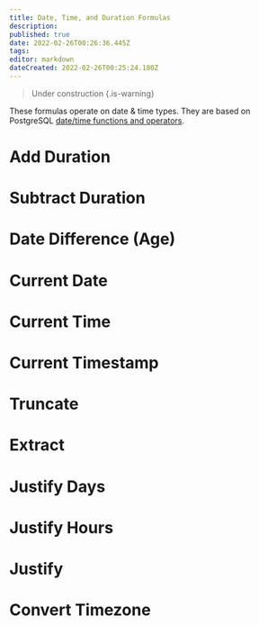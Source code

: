 ```yaml
---
title: Date, Time, and Duration Formulas
description: 
published: true
date: 2022-02-26T00:26:36.445Z
tags: 
editor: markdown
dateCreated: 2022-02-26T00:25:24.180Z
---
```


> Under construction
{.is-warning}

These formulas operate on date & time types. They are based on PostgreSQL [date/time functions and operators](https://www.postgresql.org/docs/9.1/functions-logical.html).

# Add Duration

# Subtract Duration

# Date Difference (Age)

# Current Date

# Current Time

# Current Timestamp

# Truncate

# Extract

# Justify Days

# Justify Hours

# Justify

# Convert Timezone
